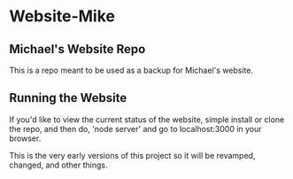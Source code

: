 # Website-Mike
<h2>Michael's Website Repo</h2>
<p>This is a repo meant to be used as a backup for Michael's website.</p>
<h2>Running the Website</h2>
<p>If you'd like to view the current status of the website, simple install or clone the repo, and then do, 'node server' and go to localhost:3000 in your browser.</p>
<p>This is the very early versions of this project so it will be revamped, changed, and other things.</p>